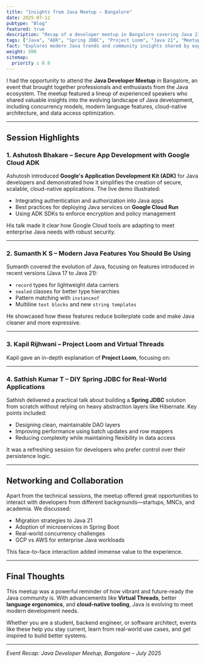 ```yaml
---
title: "Insights from Java Meetup – Bangalore"
date: 2025-07-12
pubtype: "Blog"
featured: true
description: "Recap of a developer meetup in Bangalore covering Java 21, Spring JDBC, Project Loom, Google Cloud ADK, and more."
tags: ["Java", "ADK", "Spring JDBC", "Project Loom", "Java 21", "Meetup", "Developer Community"]
fact: "Explores modern Java trends and community insights shared by experts at a live meetup."
weight: 500
sitemap:
  priority : 0.8
---
```


I had the opportunity to attend the **Java Developer Meetup** in Bangalore, an event that brought together professionals and enthusiasts from the Java ecosystem. The meetup featured a lineup of experienced speakers who shared valuable insights into the evolving landscape of Java development, including concurrency models, modern language features, cloud-native architecture, and data access optimization.

---

## Session Highlights

### 1. Ashutosh Bhakare – Secure App Development with Google Cloud ADK

Ashutosh introduced **Google's Application Development Kit (ADK)** for Java developers and demonstrated how it simplifies the creation of secure, scalable, cloud-native applications. The live demo illustrated:

- Integrating authentication and authorization into Java apps  
- Best practices for deploying Java services on **Google Cloud Run**  
- Using ADK SDKs to enforce encryption and policy management  

His talk made it clear how Google Cloud tools are adapting to meet enterprise Java needs with robust security.

---

### 2. Sumanth K S – Modern Java Features You Should Be Using

Sumanth covered the evolution of Java, focusing on features introduced in recent versions (Java 17 to Java 21):

- `record` types for lightweight data carriers  
- `sealed` classes for better type hierarchies  
- Pattern matching with `instanceof`  
- Multiline `text blocks` and new `string templates`  

He showcased how these features reduce boilerplate code and make Java cleaner and more expressive.

---

### 3. Kapil Rijhwani – Project Loom and Virtual Threads

Kapil gave an in-depth explanation of **Project Loom**, focusing on:



---

### 4. Sathish Kumar T – DIY Spring JDBC for Real-World Applications

Sathish delivered a practical talk about building a **Spring JDBC** solution from scratch without relying on heavy abstraction layers like Hibernate. Key points included:

- Designing clean, maintainable DAO layers  
- Improving performance using batch updates and row mappers  
- Reducing complexity while maintaining flexibility in data access  

It was a refreshing session for developers who prefer control over their persistence logic.

---

## Networking and Collaboration

Apart from the technical sessions, the meetup offered great opportunities to interact with developers from different backgrounds—startups, MNCs, and academia. We discussed:

- Migration strategies to Java 21  
- Adoption of microservices in Spring Boot  
- Real-world concurrency challenges  
- GCP vs AWS for enterprise Java workloads  

This face-to-face interaction added immense value to the experience.

---

## Final Thoughts

This meetup was a powerful reminder of how vibrant and future-ready the Java community is. With advancements like **Virtual Threads**, better **language ergonomics**, and **cloud-native tooling**, Java is evolving to meet modern development needs.

Whether you are a student, backend engineer, or software architect, events like these help you stay current, learn from real-world use cases, and get inspired to build better systems.

---

*Event Recap: Java Developer Meetup, Bangalore – July 2025*
